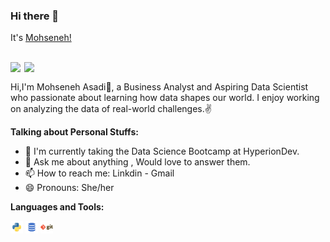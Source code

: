 ### Hi there 👋 

It's [Mohseneh!](https://mohseneasadi.github.com/)


<br/>

</a>
<a href="https://www.linkedin.com/in/mohsene-asadi//">
<img align="left" width="22px" src="https://cdn.jsdelivr.net/npm/simple-icons@v3/icons/linkedin.svg" />
</a>

<a href="https://mohsene.asadi68@gmail.com//">
<img align="left" width="22px" src="https://cdn.jsdelivr.net/npm/simple icons@v3/icons/gmail.svg" />
</a>


<br />

Hi,I'm Mohseneh Asadi🙌, a Business Analyst and Aspiring Data Scientist who passionate about learning how data shapes our world. I enjoy working on analyzing the data of real-world challenges.✌


**Talking about Personal Stuffs:**

- 🌱 I'm currently taking the Data Science Bootcamp at HyperionDev.
- 💬 Ask me about anything , Would love to answer them.
- 📫 How to reach me: Linkdin - Gmail
- 😄 Pronouns: She/her


**Languages and Tools:**


<code><img height="20" src="https://raw.githubusercontent.com/github/explore/80688e429a7d4ef2fca1e82350fe8e3517d3494d/topics/python/python.png"></code>
<code><img height="20" src="https://raw.githubusercontent.com/github/explore/80688e429a7d4ef2fca1e82350fe8e3517d3494d/topics/sql/sql.png"></code>
<code><img height="20" src="https://raw.githubusercontent.com/github/explore/80688e429a7d4ef2fca1e82350fe8e3517d3494d/topics/git/git.png"></code>

